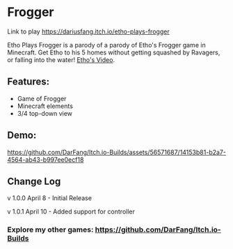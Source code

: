 # Frogger

Link to play https://dariusfang.itch.io/etho-plays-frogger

Etho Plays Frogger is a parody of a parody of Etho's Frogger game in Minecraft. Get Etho to his 5 homes without getting squashed by Ravagers, or falling into the water! [Etho's Video](https://youtu.be/o-xk_qQ6Dt4?feature=shared&t=1766).

## Features:

- Game of Frogger
- Minecraft elements
- 3/4 top-down view

## Demo:

https://github.com/DarFang/Itch.io-Builds/assets/56571687/14153b81-b2a7-4564-ab43-b997ee0ecf18

## Change Log

v 1.0.0 April 8 - Initial Release

v 1.0.1 April 10 - Added support for controller

### Explore my other games: https://github.com/DarFang/Itch.io-Builds
